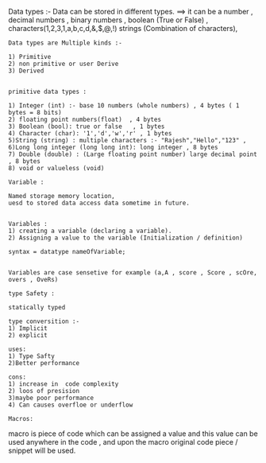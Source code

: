 Data types :-  Data can be stored in different types.
==> it can be a number , decimal numbers , binary numbers , boolean (True or False) , characters(1,2,3,1,a,b,c,d,&,$,@,!)
    strings (Combination of characters),


    Data types are Multiple kinds :-

    1) Primitive
    2) non primitive or user Derive
    3) Derived


    primitive data types :

    1) Integer (int) :- base 10 numbers (whole numbers) , 4 bytes ( 1 bytes = 8 bits)
    2) floating point numbers(float)  , 4 bytes
    3) Boolean (bool): true or false   , 1 bytes
    4) Character (char): '1','d','w','r' , 1 bytes
    5)String (string) : multiple characters :- "Rajesh","Hello","123" , 
    6)Long long integer (long long int): long integer , 8 bytes
    7) Double (double) : (Large floating point number) large decimal point , 8 bytes
    8) void or valueless (void)

    Variable :

    Named storage memory location,
    uesd to stored data access data sometime in future.


    Variables :
    1) creating a variable (declaring a variable).
    2) Assigning a value to the variable (Initialization / definition)

    syntax = datatype nameOfVariable;


    Variables are case sensetive for example (a,A , score , Score , scOre, overs , OveRs)

    type Safety :

    statically typed

    type conversition :-
    1) Implicit
    2) explicit

    uses:
    1) Type Safty
    2)Better performance

    cons:
    1) increase in  code complexity
    2) loos of presision
    3)maybe poor performance
    4) Can causes overfloe or underflow

    Macros:
macro is piece of code which can be assigned a value and this value can be used anywhere in the code , and upon the macro original code piece / snippet will be used.

    
